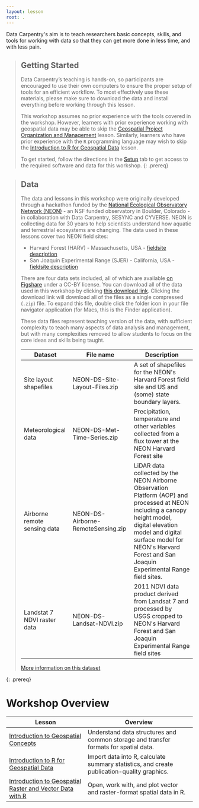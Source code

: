```yaml
---
layout: lesson
root: .
---
```


Data Carpentry's aim is to teach researchers basic concepts, skills, and tools for working with data so that they can get more done in less time, and with less pain. 

> ## Getting Started
>
> Data Carpentry’s teaching is hands-on, so participants are encouraged to use 
> their own computers to ensure the proper setup of tools for an efficient 
> workflow. To most effectively use these materials, please make sure to download 
> the data and install everything before working through this lesson. 
> 
> This workshop assumes no prior experience with the tools covered in the workshop. However, learners with prior
> experience working with geospatial data may be able to skip the 
> [Geospatial Project Organization and Management](https://www.datacarpentry.org/organization-geospatial/) lesson. 
> Similarly, learners who have prior experience with the `R` programming language may wish to skip the 
> [Introduction to R for Geospatial Data](https://www.datacarpentry.org/r-intro-geospatial/) lesson.
>
> To get started, follow the directions in the [Setup](setup.html) tab to
> get access to the required software and data for this workshop.
{: .prereq}

> ## Data
>
> The data and lessons in this workshop were originally developed through a hackathon funded by the 
> [National Ecological Observatory Network (NEON)](https://www.neonscience.org/) - an NSF funded observatory in Boulder, Colorado - in 
> collaboration with Data Carpentry, SESYNC and CYVERSE. NEON is collecting data for 30 years to help scientists understand
> how aquatic and terrestrial ecosystems are changing. The data used in these lessons cover two NEON field sites:
> * Harvard Forest (HARV) - Massachusetts, USA - [fieldsite description](https://www.neonscience.org/field-sites/field-sites-map/HARV)
> * San Joaquin Experimental Range (SJER) - California, USA - [fieldsite description](https://www.neonscience.org/field-sites/field-sites-map/SJER)
> 
> There are four data sets included, all of which are available 
> [on Figshare](https://figshare.com/articles/Spatio_temporal_Series_Teaching_Data_Subsets/2009586)
> under a CC-BY license. You can download all of the data used in this workshop by clicking 
> [this download link](https://ndownloader.figshare.com/articles/2009586/versions/10). 
> Clicking the download link will download all of the files as a single compressed
> (`.zip`) file. To expand this file, double click the folder icon in your file navigator application (for Macs, this is the Finder 
> application).
> 
> These data files represent teaching version of the data, with sufficient complexity to teach many aspects of  data analysis and 
> management, but with many complexities removed to allow students to focus on the core ideas and skills being taught.  
> 
> | Dataset | File name | Description |
> | ---- | ------| ---- | 
> | Site layout shapefiles | NEON-DS-Site-Layout-Files.zip | A set of shapefiles for the NEON's Harvard Forest field site and US and (some) state boundary layers. | 
> | Meteorological data |  NEON-DS-Met-Time-Series.zip | Precipitation, temperature and other variables collected from a flux tower at the NEON Harvard Forest site
> | Airborne remote sensing data | NEON-DS-Airborne-RemoteSensing.zip | LiDAR data collected by the NEON Airborne Observation Platform (AOP) and processed at NEON including a canopy height model, digital elevation model and digital surface model for NEON's Harvard Forest and San Joaquin Experimental Range field sites. | 
> | Landstat 7 NDVI raster data | NEON-DS-Landsat-NDVI.zip | 2011 NDVI data product derived from Landsat 7 and processed by USGS cropped to NEON's Harvard Forest and San Joaquin Experimental Range field sites | 
> 
> [More information on this dataset](data)
> 
{: .prereq} 

# Workshop Overview

| Lesson    | Overview |
| ------- | ---------- |
| [Introduction to Geospatial Concepts](http://www.datacarpentry.org/organization-geospatial/) | Understand data structures and common storage and transfer formats for spatial data. |
| [Introduction to R for Geospatial Data](http://www.datacarpentry.org/r-intro-geospatial) | Import data into R, calculate summary statistics, and create publication-quality graphics. |
| [Introduction to Geospatial Raster and Vector Data with R](http://www.datacarpentry.org/r-raster-vector-geospatial) | Open, work with, and plot vector and raster-format spatial data in R. |
